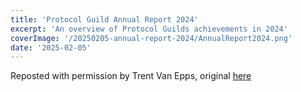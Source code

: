 ```yaml
---
title: 'Protocol Guild Annual Report 2024'
excerpt: 'An overview of Protocol Guilds achievements in 2024'
coverImage: '/20250205-annual-report-2024/AnnualReport2024.png'
date: '2025-02-05'
---
```

Reposted with permission by Trent Van Epps, original [here](https://trent.mirror.xyz/ia1sSXWw6Q_0gseWhPDpt0WbsOadCfQ-23yAxNn4sXA)
